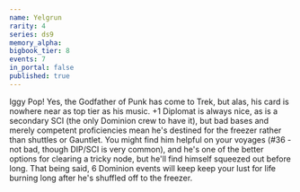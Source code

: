 ```yaml
---
name: Yelgrun
rarity: 4
series: ds9
memory_alpha:
bigbook_tier: 8
events: 7
in_portal: false
published: true
---
```


Iggy Pop! Yes, the Godfather of Punk has come to Trek, but alas, his card is nowhere near as top tier as his music. +1 Diplomat is always nice, as is a secondary SCI (the only Dominion crew to have it), but bad bases and merely competent proficiencies mean he's destined for the freezer rather than shuttles or Gauntlet. You might find him helpful on your voyages (#36 - not bad, though DIP/SCI is very common), and he's one of the better options for clearing a tricky node, but he'll find himself squeezed out before long. That being said, 6 Dominion events will keep keep your lust for life burning long after he's shuffled off to the freezer.
